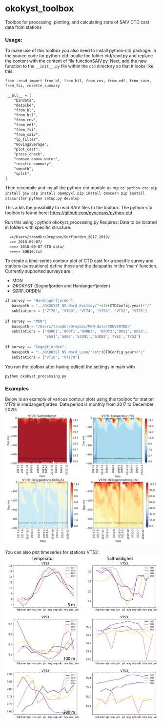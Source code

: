 # okokyst_toolbox
Toolbox for processing, plotting, and calculating stats of SAIV CTD cast data from stations

### Usage:

 To make use of this toolbox you also need to install python-ctd package. 
 In the source code for python-ctd localte the folder ctd/read.py and replace the content with the content 
 of file functionSAIV.py. Next, add the new function to the `__init__.py` file
 within the `ctd` directory so that it looks like this:
 
```
from .read import from_bl, from_btl, from_cnv, from_edf, from_saiv, from_fsi, rosette_summary

 __all__ = [
    "bindata",
    "despike",
    "from_bl",
    "from_btl",
    "from_cnv",
    "from_edf",
    "from_fsi",
    "from_saiv",
    "lp_filter",
    "movingaverage",
    "plot_cast",
    "press_check",
    "remove_above_water",
    "rosette_summary",
    "smooth",
    "split",
]
```
 
Then recompile and install the python-ctd module using:
 `cd python-ctd
  pip install gsw
  pip install openpyxl
  pip install cmocean
  pip install xlsxwriter
  python setup.py develop
 `

 This adds the possibility to read SAIV files
 to the toolbox. The python-ctd toolbox is found here:
 https://github.com/pyoceans/python-ctd


 Run this using : python okokyst_processing.py
 Requires:
 Data to be located in folders with specific structure:
```
  =>/Users/trondkr/Dropbox/Sorfjorden_2017_2019/
  ==> 2018-09-07/
  ===> 2018-09-07 CTD data/
  ====> SOE10.txt
```

To create a time-series contour plot of CTD cast for a specific survey and stations (substations) define these and the datapaths in the 'main' function. Currently supported surveys are: 

* MON
* ØKOKYST (Sognefjorden and Hardangerfjorden)
* SØRFJORDEN

```Python
if survey == "Hardangerfjorden":
   basepath = "../OKOKYST_NS_Nord_Kvitsoy/"+str(CTDConfig.year)+"/"
   subStations = ["VT70", "VT69", "VT74", "VT53", "VT52", "VT75"]

if survey == "MON":
   basepath = "/Users/trondkr/Dropbox/MON-data/CONVERTED/"
   subStations = ['NORD1','OFOT1','NORD2', 'OFOT2','OKS1','OKS2',
                  'SAG1','SAG2','SJON1','SJON2','TYS1','TYS2']
            
if survey == "Sognefjorden":
   basepath = "../OKOKYST_NS_Nord_Leon/"+str(CTDConfig.year)+"/"
   subStations = ["VT16", "VT179"]
   ```

You run the toolbox after having editedt the settings in main with
```
python okokyst_processing.py
```


### Examples
Below is an example of various contour plots using this toolbox for station VT79 in 
Hardangerfjorden. Data period is monthly from 2017 to December 2020:
![Hardangerfjorden VT79](example/VT79-01.png)

You can also plot timeseries for stations VT53:
![Hardangerfjorden VT53](example/VT53-salt-temp-2020-01.png)
